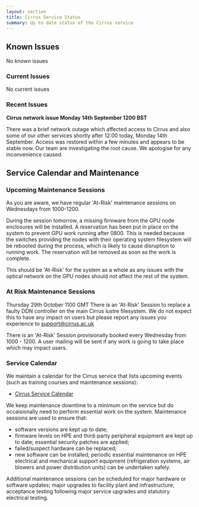 ```yaml
---
layout: section
title: Cirrus Service Status
summary: Up to date status of the Cirrus service
---
```


## Known Issues
No known issues

### Current Issues

No current issues

### Recent Issues

**Cirrus network issue Monday 14th September 1200 BST**

There was a brief network outage which affected access to Cirrus and also some of our other services shortly after 12:00 today, Monday 14th September.
Access was restored within a few minutes and appears to be stable now. Our team are investigating the root cause. We apologise for any inconvenience caused.

## Service Calendar and Maintenance

### Upcoming Maintenance Sessions

As you are aware, we have regular 'At-Risk' maintenance sessions on Wednesdays from 1000-1200. 

During the session tomorrow, a missing firmware from the GPU node enclosures will be installed. A reservation has been put in place on the system to prevent GPU work running after 0800. This is needed because the switches providing the nodes with their operating system filesystem will be rebooted during the process, which is likely to cause disruption to running work. The reservation will be removed as soon as the work is complete.

This should be 'At-Risk' for the system as a whole as any issues with the optical network on the GPU nodes should not affect the rest of the system.

### At Risk Maintenance Sessions

Thursday 29th October 1100 GMT
There is an 'At-Risk' Session to replace a faulty DDN controller on the main Cirrus lustre filesystem. 
We do not expect this to have any impact on users but please report any issues you experience to support@cirrus.ac.uk 

There is an 'At-Risk' Session provisionally booked every Wednesday from 1000 - 1200. 
A user mailing will be sent if any work is going to take place which may impact users.

### Service Calendar

We maintain a calendar for the Cirrus service that lists upcoming events (such
as training courses and maintenance sessions):

- [Cirrus Service Calendar](calendar.html)

We keep maintenance downtime to a minimum on the service but do occaisionally
need to perform essential work on the system. Maintenance sessions are used to 
ensure that:

* software versions are kept up to date;
* firmware levels on HPE and third-party peripheral equipment are kept up to date;
essential security patches are applied;
* failed/suspect hardware can be replaced;
* new software can be installed;
periodic essential maintenance on HPE electrical and mechanical support equipment (refrigeration systems, air blowers and power distribution units) can be undertaken safely.

Additional maintenance sessions can be scheduled for major hardware or software updates; major upgrades to facility plant and infrastructure; acceptance testing following major service upgrades and statutory electrical testing.

